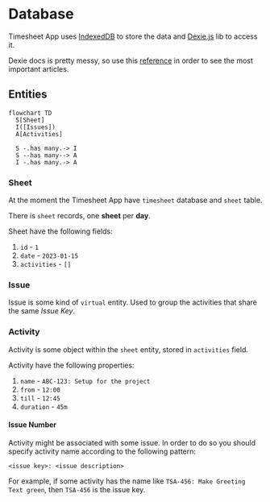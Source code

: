 # Database

Timesheet App uses [IndexedDB](https://en.wikipedia.org/wiki/Indexed_Database_API) to store the data and [Dexie.js](https://dexie.org/) lib to access it.

Dexie docs is pretty messy, so use this [reference](./dexie.md) in order to see the most important articles.

## Entities

```mermaid
flowchart TD
  S[Sheet]
  I([Issues])
  A[Activities]
  
  S -.has many.-> I
  S --has many--> A
  I -.has many.-> A
```

### Sheet 

At the moment the Timesheet App have `timesheet` database and `sheet` table.

There is `sheet` records, one **sheet** per **day**.

Sheet have the following fields:

1. `id` - `1`
2. `date` - `2023-01-15`
3. `activities` - `[]`

### Issue

Issue is some kind of `virtual` entity. Used to group the activities that share the same _Issue Key_.

### Activity

Activity is some object within the `sheet` entity, stored in `activities` field.

Activity have the following properties:

1. `name` - `ABC-123: Setup for the project`
2. `from` - `12:00`
3. `till` - `12:45`
4. `duration` - `45m`

#### Issue Number

Activity might be associated with some issue. In order to do so you should specify activity name according to the following pattern:

```
<issue key>: <issue description>
```

For example, if some activity has the name like `TSA-456: Make Greeting Text green`, then `TSA-456` is the issue key.



